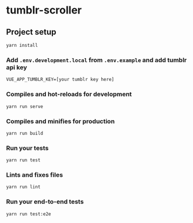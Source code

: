 # tumblr-scroller

## Project setup
```
yarn install
```

### Add `.env.development.local` from `.env.example` and add tumblr api key
```
VUE_APP_TUMBLR_KEY=[your tumblr key here]
```

### Compiles and hot-reloads for development
```
yarn run serve
```

### Compiles and minifies for production
```
yarn run build
```

### Run your tests
```
yarn run test
```

### Lints and fixes files
```
yarn run lint
```

### Run your end-to-end tests
```
yarn run test:e2e
```
